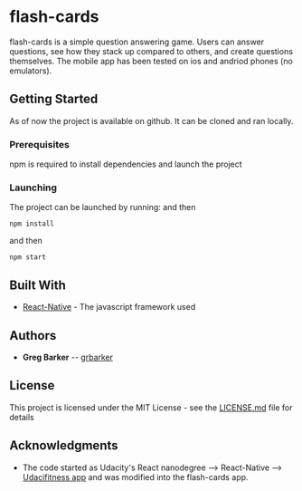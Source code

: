 # flash-cards

flash-cards is a simple question answering game. Users can answer questions, see how they stack up compared to others, and create questions themselves. The mobile app has been tested on ios and andriod phones (no emulators).

## Getting Started

As of now the project is available on github. It can be cloned and ran locally.

### Prerequisites

npm is required to install dependencies and launch the
project

### Launching

The project can be launched by running:   and then


```
npm install
```

and then

```
npm start
```

## Built With

* [React-Native](https://reactnative.dev/) - The javascript framework used


## Authors

* **Greg Barker** -- [grbarker](https://github.com/grbarker)


## License

This project is licensed under the MIT License - see the [LICENSE.md](LICENSE.md) file for details

## Acknowledgments


* The code started as Udacity's React nanodegree --> React-Native --> [Udacifitness app](https://github.com/udacity/reactnd-UdaciFitness-complete) and was modified into the flash-cards app.
